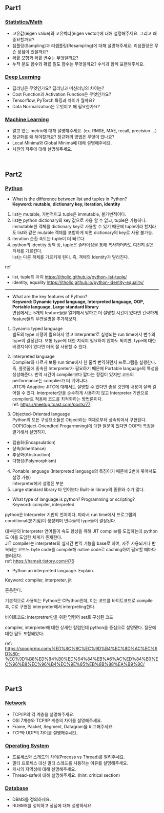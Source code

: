 ## Part1  
### [Statistics/Math](./answers/statistics-math.md)  

* 고유값(eigen value)와 고유벡터(eigen vector)에 대해 설명해주세요. 그리고 왜 중요할까요?  
* 샘플링(Sampling)과 리샘플링(Resampling)에 대해 설명해주세요. 리샘플링은 무슨 장점이 있을까요?  
* 확률 모형과 확률 변수는 무엇일까요?  
* 누적 분포 함수와 확률 밀도 함수는 무엇일까요? 수식과 함께 표현해주세요.  

### [Deep Learning](./answers/deep-learning.md)  

* 딥러닝은 무엇인가요? 딥러닝과 머신러닝의 차이는?  
* Cost Function과 Activation Function은 무엇인가요?  
* Tensorflow, PyTorch 특징과 차이가 뭘까요?  
* Data Normalization은 무엇이고 왜 필요한가요?  

### [Machine Learning](./answers/machine-learning.md)  

* 알고 있는 metric에 대해 설명해주세요. (ex. RMSE, MAE, recall, precision ...)  
* 정규화를 왜 해야할까요? 정규화의 방법은 무엇이 있나요?  
* Local Minima와 Global Minima에 대해 설명해주세요.  
* 차원의 저주에 대해 설명해주세요.  

<br>

## Part2
### [Python](./answers/python.md)  

* What is the difference between list and tuples in Python?  
**Keyword: mutable, dictionary key, iteration, identity**
1. list는 mutable, 가변적이고 tuple은 immutable, 불가변적이다. 
2. list는 python dictionary의 key 값으로 사용 할 수 없고, tuple은 가능하다. immutable한 객체를 dictionary key로 사용할 수 있기 때문에 tuple이라 할지라도 list와 같은 mutable 객체를 포함하게 되면 dictionary의 key로 사용 불가능.
3. iteration 순환 속도는 tuple이 더 빠르다.
4. python의 identity 정책 상, tuple은 슬라이싱을 통해 복사하더라도 여전히 같은 객체를 가르킨다.  
list는 다른 객체를 가르키게 된다. 즉, 객체의 Identity가 달라진다.

ref
- list, tuple의 차이 https://itholic.github.io/python-list-tuple/
- identity, equality https://itholic.github.io/python-identity-equality/  
---

* What are the key features of Python?  
**Keyword: Dynamic typed language, Interpreted language, OOP, Portable language, Large standard library**  
면접에서는 5개의 feature들을 열거해서 말하고 더 설명할 시간이 있다면 간략하게 feature들의 부연설명을 추가해보자.
1. Dynamic typed language  
별도의 type 지정이 필요하지 않고 Interpreter로 실행되는 run time에서 변수의 type이 결정된다. 보통 type에 대한 지식이 필요하지 않아도 되지만, type에 대한 배경지식이 있다면 더욱 잘 사용할 수 있다.
2. Interpreted language  
Compiler와 다르게 보통 run time에서 한 줄씩 번역하면서 프로그램을 실행한다. 즉, 플랫폼에 종속된 Interpreter가 필요하기 때문에 Portable language의 특성을 생성해준다.  번역 시간이 compiler보다 짧다는 장점이 있지만 코드의 performance는 complier가 더 뛰어나다.  
JITC와 Adaptive JITC에 대해서도 설명할 수 있다면 좋을 것인데 내용이 살짝 길어질 수 있다.  Interpreter만을 순수하게 사용하지 않고 Interpreter 기반으로 compiler르 적용해 코드를 최적화하는 방법론이다.  
ref: https://meetup.toast.com/posts/77

3. Objected-Oriented language  
Python의 모든 구성요소들은 Object라는 객체로부터 상속되어서 구현된다. OOP(Object-Oriendted Progarmming)에 대한 질문이 있다면 OOP의 특징을 열거해서 설명하자.
- 캡슐화(Encapsulation)
- 상속(Inheritance)
- 추상화(Abstraction)
- 다형성(Polymorphism)

4. Portable language (Interpreted language의 특징이기 때문에 2번에 묶어서도 설명 가능)  
Interpreter에서 설명된 부분  
5. Large standard library
타 언어보다 Built-in library의 종류와 수가 많다. 

* What type of language is python? Programming or scripting?  
Keyword: compiler, interpreted

python은 Interpreter 기반의 언어이다. 따라서 run time에서 프로그램의 conditional(분기점)이 생성되며 변수들의 type들이 결정된다. 

대부분의 Interpreter 언어들이 속도 향상을 위해 JIT compiler를 도입하는데 python도 이를 도입한 체계가 존재한다.  
JIT compiler는 interpreter의 실시간 번역 기능을 base로 하여, 자주 사용되거나 반복되는 코드느 byte code를 compile해 native code로 caching하여 필요할 때마다 불러온다.  
ref: https://hamait.tistory.com/476

* Python an interpreted language. Explain.  

Keyword: compiler, interpreter, jit

혼용한다.

기본적으로 사용되는 Python은 CPython인데, 이는 코드를 바이트코드로 compile 후, C로 구현된 interpreter에서 interpreting한다. 

바이트코드: interpretrer만을 위한 명령어 set로 구성된 코드

compiler, interpreter에 대한 상세한 칼럼인데 python을 중심으로 설명됐다. 질문에 대한 답도 포함돼있다.

ref: https://soooprmx.com/%ED%8C%8C%EC%9D%B4%EC%8D%AC%EC%9D%80-%EC%9D%B8%ED%84%B0%ED%94%84%EB%A6%AC%ED%84%B0%EC%96%B8%EC%96%B4%EC%9E%85%EB%8B%88%EA%B9%8C/

<br>

## Part3
### [Network](./answers/network.md)  

* TCP/IP의 각 계층을 설명해주세요.  
* OSI 7계층와 TCP/IP 계층의 차이를 설명해주세요.  
* Frame, Packet, Segment, Datagram을 비교해주세요.  
* TCP와 UDP의 차이를 설명해주세요.  

### [Operating System](./answers/operatingsystem.md)  

* 프로세스와 스레드의 차이(Process vs Thread)를 알려주세요.  
* 멀티 프로세스 대신 멀티 스레드를 사용하는 이유를 설명해주세요.  
* 캐시의 지역성에 대해 설명해주세요.  
* Thread-safe에 대해 설명해주세요. (hint: critical section)  

### [Database](./answers/database.md)  

* DBMS를 정의하세요.
* RDBMS를 정의하고 장점에 대해 설명하세요.
<br>